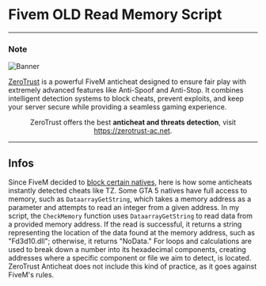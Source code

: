# Fivem OLD Read Memory Script

---

### Note

![Banner](https://cdn.sacul.cloud/v2/vision-cdn/atm/mainpage2.png)

[ZeroTrust](https://zerotrust.tebex.io/package/6603820) is a powerful FiveM anticheat designed to ensure fair play with extremely advanced features like Anti-Spoof and Anti-Stop. It combines intelligent detection systems to block cheats, prevent exploits, and keep your server secure while providing a seamless gaming experience.

<p align='center'>
  ZeroTrust offers the best <b>anticheat and threats detection</b>, visit <a href="https://zerotrust-ac.net">https://zerotrust-ac.net</a>.
</p>

---

## Infos

Since FiveM decided to [block certain natives](https://github.com/citizenfx/fivem/blob/b3ef62afa7e70d9139b54590ee2cbaef34ab71a4/code/components/rage-scripting-five/src/scrEngine.cpp#L34), here is how some anticheats instantly detected cheats like TZ. 
Some GTA 5 natives have full access to memory, such as `DataarrayGetString`, which takes a memory address as a parameter and attempts to read an integer from a given address. In my script, the `CheckMemory` function uses `DataarrayGetString` to read data from a provided memory address. If the read is successful, it returns a string representing the location of the data found at the memory address, such as "Fd3d10.dll"; otherwise, it returns "NoData."
For loops and calculations are used to break down a number into its hexadecimal components, creating addresses where a specific component or file we aim to detect, is located.
ZeroTrust Anticheat does not include this kind of practice, as it goes against FiveM's rules.